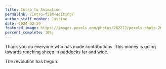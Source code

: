 ```yaml
---
title: Intro to Animation
permalink: /intro-film-editing/
author_staff_member: Justine
date: 2024-02-29
featured_image: https://images.pexels.com/photos/262272/pexels-photo-262272.jpeg
percent_complete: 10%;
---
```


Thank you do everyone who has made contributions. This money is going towards reaching sheep in paddocks far and wide.

<!-- more -->

 The revolution has begun.
